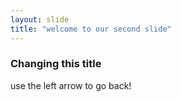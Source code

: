 ```yaml
---
layout: slide
title: "welcome to our second slide"
---
```

<h3>Changing this title</h3>
use the left arrow to go back!
